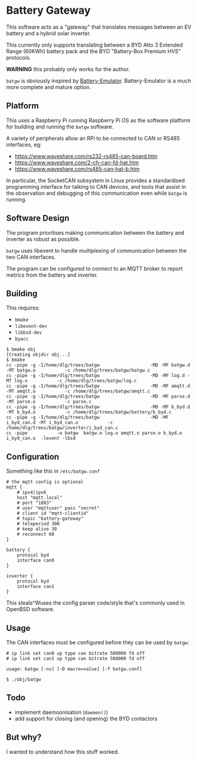 # Battery Gateway

This software acts as a "gateway" that translates messages between an
EV battery and a hybrid solar inverter.

This currently only supports translating between a BYD Atto 3 Extended
Range (60KWh) battery pack and the BYD "Battery-Box Premium HVS"
protocols.

**WARNING** this probably only works for the author.

`batgw` is obviously inspired by
[Battery-Emulator](https://github.com/dalathegreat/Battery-Emulator/).
Battery-Emulator is a much more complete and mature option.

## Platform

This uses a Raspberry Pi running Raspberry Pi OS as the software platform
for building and running the `batgw` software.

A variety of peripherals allow an RPi to be connected to CAN or RS485
interfaces, eg:

- https://www.waveshare.com/rs232-rs485-can-board.htm
- https://www.waveshare.com/2-ch-can-fd-hat.htm
- https://www.waveshare.com/rs485-can-hat-b.htm

In particular, the SocketCAN subsystem in Linux provides a standardised
programming interface for talking to CAN devices, and tools that assist
in the observation and debugging of this communication even while
`batgw` is running.

## Software Design

The program prioritises making communication between the battery and
inverter as robust as possible.

`batgw` uses libevent to handle multiplexing of communication between
the two CAN interfaces.

The program can be configured to connect to an MQTT broker to report
metrics from the battery and inverter.

## Building

This requires:

- `bmake`
- `libevent-dev`
- `libbsd-dev`
- `byacc`

```
$ bmake obj
[Creating objdir obj...]
$ bmake
cc -pipe -g -I/home/dlg/trees/batgw                   -MD -MF batgw.d -MT batgw.o           -c /home/dlg/trees/batgw/batgw.c
cc -pipe -g -I/home/dlg/trees/batgw                   -MD -MF log.d -MT log.o           -c /home/dlg/trees/batgw/log.c
cc -pipe -g -I/home/dlg/trees/batgw                   -MD -MF amqtt.d -MT amqtt.o           -c /home/dlg/trees/batgw/amqtt.c
cc -pipe -g -I/home/dlg/trees/batgw                   -MD -MF parse.d -MT parse.o           -c parse.c
cc -pipe -g -I/home/dlg/trees/batgw                   -MD -MF b_byd.d -MT b_byd.o           -c /home/dlg/trees/batgw/battery/b_byd.c
cc -pipe -g -I/home/dlg/trees/batgw                   -MD -MF i_byd_can.d -MT i_byd_can.o           -c /home/dlg/trees/batgw/inverter/i_byd_can.c
cc -pipe           -o batgw  batgw.o log.o amqtt.o parse.o b_byd.o i_byd_can.o  -levent -lbsd
```
## Configuration

Something like this in `/etc/batgw.conf`

```
# the mqtt config is optional
mqtt {
	# ipv4|ipv6
	host "mqtt.local"
	# port "1883"
	# user "mqttuser" pass "secret"
	# client id "mqtt-clientid"
	# topic "battery-gateway"
	# teleperiod 300
	# keep alive 30
	# reconnect 60
}

battery {
	protocol byd
	interface can0
}

inverter {
	protocol byd
	interface can1
}
```

This steals^Wuses the config parser code/style that's commonly used in
OpenBSD software.

## Usage

The CAN interfaces must be configured before they can be used by `batgw`:

```
# ip link set can0 up type can bitrate 500000 fd off
# ip link set can1 up type can bitrate 500000 fd off
```

```
usage: batgw [-nv] [-D macro=value] [-f batgw.conf]
```

```
$ ./obj/batgw
```

## Todo

- implement daemoonisation (`daemon()`)
- add support for closing (and opening) the BYD contactors

## But why?

I wanted to understand how this stuff worked.
